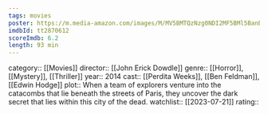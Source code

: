 ```yaml
---
tags: movies
poster: https://m.media-amazon.com/images/M/MV5BMTQzNzg0NDI2MF5BMl5BanBnXkFtZTgwMzgxNzY2MTE@._V1_SX300.jpg
imdbId: tt2870612
scoreImdb: 6.2
length: 93 min
---
```


category:: [[Movies]]
director:: [[John Erick Dowdle]]
genre:: [[Horror]], [[Mystery]], [[Thriller]]
year:: 2014
cast:: [[Perdita Weeks]], [[Ben Feldman]], [[Edwin Hodge]]
plot:: When a team of explorers venture into the catacombs that lie beneath the streets of Paris, they uncover the dark secret that lies within this city of the dead.
watchlist:: [[2023-07-21]]
rating::
